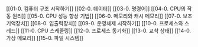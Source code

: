 [[01-0. 컴퓨터 구조 시작하기]]
[[02-0. 데이터]]
[[03-0. 명령어]]
[[04-0. CPU의 작동 원리]]
[[05-0. CPU 성능 향상 기법]]
[[06-0. 메모리와 캐시 메모리]]
[[07-0. 보조기억장치]]
[[08-0. 입출력장치]]
[[09-0. 운영체제 시작하기]]
[[10-0. 프로세스와 스레드]]
[[11-0. CPU 스케줄링]]
[[12-0. 프로세스 동기화]]
[[13-0. 교착 상태]]
[[14-0. 가상 메모리]]
[[15-0. 파일 시스템]]